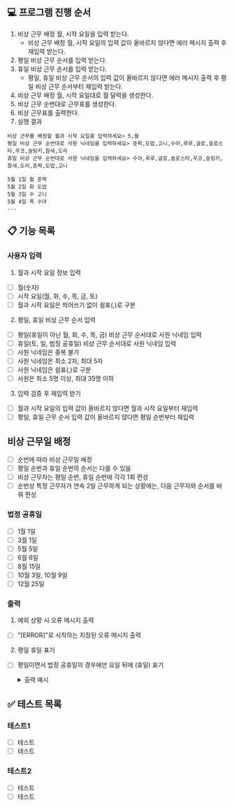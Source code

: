 ## 💻 프로그램 진행 순서
1. 비상 근무 배정 월, 시작 요일을 입력 받는다.
   * 비상 근무 배정 월, 시작 요일의 입력 값이 올바르지 않다면 에러 메시지 출력 후 재입력 받는다.
2. 평일 비상 근무 순서를 입력 받는다.
3. 휴일 비상 근무 순서를 입력 받는다.
   * 평일, 휴일 비상 근무 순서의 입력 값이 올바르지 않다면 에러 메시지 출력 후 평일 비상 근무 순서부터 재입력 받는다.
4. 비상 근무 배정 월, 시작 요일대로 월 달력을 생성한다.
5. 비상 근무 순번대로 근무표를 생성한다.
6. 비상 근무표를 출력한다.
7. 실행 결과
```
비상 근무를 배정할 월과 시작 요일을 입력하세요> 5,월
평일 비상 근무 순번대로 사원 닉네임을 입력하세요> 준팍,도밥,고니,수아,루루,글로,솔로스타,우코,슬링키,참새,도리
휴일 비상 근무 순번대로 사원 닉네임을 입력하세요> 수아,루루,글로,솔로스타,우코,슬링키,참새,도리,준팍,도밥,고니

5월 1일 월 준팍
5월 2일 화 도밥
5월 3일 수 고니
5월 4일 목 수아
...
```

## 📋 기능 목록
### 사용자 입력
1. 월과 시작 요일 정보 입력
- [ ] 월(숫자)
- [ ] 시작 요일(월, 화, 수, 목, 금, 토)
- [ ] 월과 시작 요일은 띄어쓰기 없이 쉼표(,)로 구분

2. 평일, 휴일 비상 근무 순서 입력
- [ ] 평일(휴일이 아닌 월, 화, 수, 목, 금) 비상 근무 순서대로 사원 닉네임 입력
- [ ] 휴일(토, 일, 법정 공휴일) 비상 근무 순서대로 사원 닉네임 입력
- [ ] 사원 닉네임은 중복 불가
- [ ] 사원 닉네임은 최소 2자, 최대 5자
- [ ] 사원 닉네임은 쉼표(,)로 구분
- [ ] 사원은 최소 5명 이상, 최대 35명 이하

3. 입력 검증 후 재입력 받기
- [ ] 월과 시작 요일의 입력 값이 올바르지 않다면 월과 시작 요일부터 재입력
- [ ] 평일, 휴일 근무 순서 입력 값이 올바르지 않다면 평일 순번부터 재입력

## 비상 근무일 배정
- [ ] 순번에 따라 비상 근무일 배정
- [ ] 평일 순번과 휴일 순번의 순서는 다를 수 있음
- [ ] 비상 근무자는 평일 순번, 휴일 순번에 각각 1회 편성
- [ ] 순번상 특정 근무자가 연속 2일 근무하게 되는 상황에는, 다음 근무자와 순서를 바꿔 편성
 
### 법정 공휴일
- [ ] 1월 1일
- [ ] 3월 1일
- [ ] 5월 5일
- [ ] 6월 6일
- [ ] 8월 15일
- [ ] 10월 3일, 10월 9일
- [ ] 12월 25일

### 출력
1. 예외 상황 시 오류 메시지 출력
- [ ] "[ERROR]"로 시작하는 지정된 오류 메시지 출력

2. 평일 휴일 표기
- [ ] 평일이면서 법정 공휴일의 경우에만 요일 뒤에 (휴일) 표기
    <details>
    <summary>출력 예시</summary>

    ```
    5월 1일 월 준팍
    5월 2일 화 도밥
    5월 3일 수 고니
    5월 4일 목 수아
    5월 5일 금(휴일) 루루
    5월 6일 토 수아
    5월 7일 일 글로
    5월 8일 월 루루
    5월 9일 화 글로
    5월 10일 수 솔로스타
    5월 11일 목 우코
    5월 12일 금 슬링키
    5월 13일 토 솔로스타
    5월 14일 일 우코
    5월 15일 월 참새
    5월 16일 화 도리
    5월 17일 수 준팍
    5월 18일 목 도밥
    5월 19일 금 고니
    5월 20일 토 슬링키
    5월 21일 일 참새
    5월 22일 월 수아
    5월 23일 화 루루
    5월 24일 수 글로
    5월 25일 목 솔로스타
    5월 26일 금 우코
    5월 27일 토 도리
    5월 28일 일 준팍
    5월 29일 월 슬링키
    5월 30일 화 참새
    5월 31일 수 도리
    ```

## ✅ 테스트 목록
### 테스트1
- [ ] 테스트
- [ ] 테스트

### 테스트2
- [ ] 테스트
- [ ] 테스트